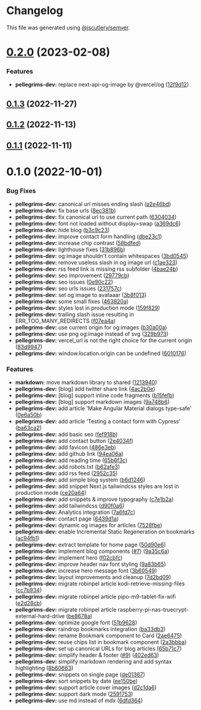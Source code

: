 # Changelog

This file was generated using [@jscutlery/semver](https://github.com/jscutlery/semver).

# [0.2.0](https://github.com/robinpellegrims/pellegrims/compare/pellegrims-dev-0.1.3...pellegrims-dev-0.2.0) (2023-02-08)

### Features

- **pellegrims-dev:** replace next-api-og-image by @vercel/og ([12f9d12](https://github.com/robinpellegrims/pellegrims/commit/12f9d125adf19b972681020b9f66dcaf3812675a))

## [0.1.3](https://github.com/robinpellegrims/pellegrims/compare/pellegrims-dev-0.1.2...pellegrims-dev-0.1.3) (2022-11-27)

## [0.1.2](https://github.com/robinpellegrims/pellegrims/compare/pellegrims-dev-0.1.1...pellegrims-dev-0.1.2) (2022-11-13)

## [0.1.1](https://github.com/robinpellegrims/pellegrims/compare/pellegrims-dev-0.1.0...pellegrims-dev-0.1.1) (2022-11-11)

# 0.1.0 (2022-10-01)

### Bug Fixes

- **pellegrims-dev:** canonical url misses ending slash ([a2e46bd](https://github.com/robinpellegrims/pellegrims/commit/a2e46bdf02bd23dd9907510c21d452741aa2a20b))
- **pellegrims-dev:** fix base urls ([8ec381b](https://github.com/robinpellegrims/pellegrims/commit/8ec381b5ae381bcb3280e0ed6b13d9053a7203ee))
- **pellegrims-dev:** fix canonical url to use current path ([6304034](https://github.com/robinpellegrims/pellegrims/commit/6304034fae12800147ce62da8e982697393f643a))
- **pellegrims-dev:** font not loaded without display=swap ([a369dc6](https://github.com/robinpellegrims/pellegrims/commit/a369dc6d994efe721e9437ef988cb3742e53836a))
- **pellegrims-dev:** hide blog ([b3c9c23](https://github.com/robinpellegrims/pellegrims/commit/b3c9c23c49adb4ef3b35036dd852d3b728fb7d89))
- **pellegrims-dev:** improve contact form handling ([dbe23c1](https://github.com/robinpellegrims/pellegrims/commit/dbe23c1757dc32ca305394922042790591f51d53))
- **pellegrims-dev:** increase chip contrast ([58bdfed](https://github.com/robinpellegrims/pellegrims/commit/58bdfed17fb7b4b687460f76142eed50890c436c))
- **pellegrims-dev:** lighthouse fixes ([31b896b](https://github.com/robinpellegrims/pellegrims/commit/31b896bf2b64db36db502a2caabbe510f2e9c44e))
- **pellegrims-dev:** og:image shouldn't contain whitespaces ([3bd0545](https://github.com/robinpellegrims/pellegrims/commit/3bd054577ae8c0e1a3d72e7934f02bcd93e2c607))
- **pellegrims-dev:** remove useless slash in og image url ([c1ae323](https://github.com/robinpellegrims/pellegrims/commit/c1ae323b13bc8f3ea4396c61f8b90c0aed95a992))
- **pellegrims-dev:** rss feed link is missing rss subfolder ([4bae24b](https://github.com/robinpellegrims/pellegrims/commit/4bae24b4c1e9f80f2c3d3215787bc85ff09a19d8))
- **pellegrims-dev:** seo improvement ([29779cb](https://github.com/robinpellegrims/pellegrims/commit/29779cb6b117185d807a0e70628838186f2579c4))
- **pellegrims-dev:** seo issues ([0e90c22](https://github.com/robinpellegrims/pellegrims/commit/0e90c2202132d2c01a174646ab8ffbc9ae61ab82))
- **pellegrims-dev:** seo urls issues ([231757c](https://github.com/robinpellegrims/pellegrims/commit/231757cef1781bd78d082121b82faec0286597e5))
- **pellegrims-dev:** set og image to avataaar ([3b8f013](https://github.com/robinpellegrims/pellegrims/commit/3b8f0139b4d131cac2cde844a0b74e8e5ae712bf))
- **pellegrims-dev:** some small fixes ([463820a](https://github.com/robinpellegrims/pellegrims/commit/463820acf1c6bdcc32df62d3aba995e1192a4796))
- **pellegrims-dev:** styles lost in production mode ([159f829](https://github.com/robinpellegrims/pellegrims/commit/159f829b8199901de37c5e7fb74ebad15de6815f))
- **pellegrims-dev:** trailing slash issue resulting in ERR_TOO_MANY_REDIRECTS ([f07ea4a](https://github.com/robinpellegrims/pellegrims/commit/f07ea4a0c4164fc4ba57f210dbc4e9c89edaa129))
- **pellegrims-dev:** use current origin for og:images ([b30a00a](https://github.com/robinpellegrims/pellegrims/commit/b30a00a59560a566b825cef1bc4196af28a45fc1))
- **pellegrims-dev:** use png og:image instead of svg ([329b973](https://github.com/robinpellegrims/pellegrims/commit/329b973bbeba13eca461db45ad7c4f4d7435d982))
- **pellegrims-dev:** vercel_url is not the right choice for the current origin ([83d9947](https://github.com/robinpellegrims/pellegrims/commit/83d99471db0066419844736ec56557bbaeb8d459))
- **pellegrims-dev:** window.location.origin can be undefined ([6010176](https://github.com/robinpellegrims/pellegrims/commit/6010176b5852e9a559f36f3cd0fb78b22aef321b))

### Features

- **markdown:** move markdown library to shared ([1213940](https://github.com/robinpellegrims/pellegrims/commit/1213940aac87511ea7c9a65fec8de26303140231))
- **pellegrims-dev:** [blog] add twitter share link ([4ac2b0e](https://github.com/robinpellegrims/pellegrims/commit/4ac2b0ebcf2000b0b969d5bbdabc9a8e97cf8c98))
- **pellegrims-dev:** [blog] support inline code fragments ([b15fefb](https://github.com/robinpellegrims/pellegrims/commit/b15fefbe72331198510c2749e1c1bf8d28743878))
- **pellegrims-dev:** [blog] support markdown images ([9a748b6](https://github.com/robinpellegrims/pellegrims/commit/9a748b64e2b9a48d92767014c5ce7a4dc02f81d1))
- **pellegrims-dev:** add article 'Make Angular Material dialogs type-safe' ([0e6a50b](https://github.com/robinpellegrims/pellegrims/commit/0e6a50bc6d39e848aba79fac80119716713c759c))
- **pellegrims-dev:** add article 'Testing a contact form with Cypress' ([ba63ca2](https://github.com/robinpellegrims/pellegrims/commit/ba63ca2b0db6d2ebd9d8dfc55dcccddd18b94e0c))
- **pellegrims-dev:** add basic seo ([fef918b](https://github.com/robinpellegrims/pellegrims/commit/fef918ba92bebdd5fe3ec78bff75f63b3106041d))
- **pellegrims-dev:** add contact button ([2e4034f](https://github.com/robinpellegrims/pellegrims/commit/2e4034ff25a3c4e0696aa64c2cc2cadcc3fb4fb6))
- **pellegrims-dev:** add favicon ([486e3eb](https://github.com/robinpellegrims/pellegrims/commit/486e3eb7fb2719fa53c8dc401bd903fa027c4320))
- **pellegrims-dev:** add github link ([94ea06a](https://github.com/robinpellegrims/pellegrims/commit/94ea06a83e15224eb09e27902168ab9ab16e6117))
- **pellegrims-dev:** add reading time ([65b6f3c](https://github.com/robinpellegrims/pellegrims/commit/65b6f3cdfa4d61a270e11d06eced3cf2b46c4165))
- **pellegrims-dev:** add robots.txt ([b62afe3](https://github.com/robinpellegrims/pellegrims/commit/b62afe39d80ffe694aa7d972fae2f0275e5dfa25))
- **pellegrims-dev:** add rss feed ([2952c35](https://github.com/robinpellegrims/pellegrims/commit/2952c35a4cb176edfb98ba57a5029633500273f4))
- **pellegrims-dev:** add simple blog system ([b6d1246](https://github.com/robinpellegrims/pellegrims/commit/b6d1246a4687c49eb3b9549eb7652c77b188c881))
- **pellegrims-dev:** add snippet Next.js tailwindcss styles are lost in production mode ([ce20a64](https://github.com/robinpellegrims/pellegrims/commit/ce20a64b1695175bb7ea0ac1053d44a7dcbcb12f))
- **pellegrims-dev:** add snippets & improve typography ([c7e1b2a](https://github.com/robinpellegrims/pellegrims/commit/c7e1b2aad10f0e21ea5a5d1339834a18863022b5))
- **pellegrims-dev:** add tailwindcss ([d90f0a6](https://github.com/robinpellegrims/pellegrims/commit/d90f0a62155931ed3041931688742d414fbc9816))
- **pellegrims-dev:** Analytics integration ([7a6fd7c](https://github.com/robinpellegrims/pellegrims/commit/7a6fd7c4035b16a81a9be0126cec29c1f45c6ec1))
- **pellegrims-dev:** contact page ([6439d1a](https://github.com/robinpellegrims/pellegrims/commit/6439d1aedd63163666198b50f1702aa1b0ec5f04))
- **pellegrims-dev:** dynamic og images for articles ([7528fbe](https://github.com/robinpellegrims/pellegrims/commit/7528fbe964fc92b0f04f0be120a73168cc9a8748))
- **pellegrims-dev:** enable Incremental Static Regeneration on bookmarks ([ac94fb1](https://github.com/robinpellegrims/pellegrims/commit/ac94fb17c51815ac909897003efbe8093490c8ce))
- **pellegrims-dev:** extract template for home page ([50d90e6](https://github.com/robinpellegrims/pellegrims/commit/50d90e69f9f29e6975f7cbdbb4cea270a48d3bf3))
- **pellegrims-dev:** implement blog components ([#7](https://github.com/robinpellegrims/pellegrims/issues/7)) ([9a35c6a](https://github.com/robinpellegrims/pellegrims/commit/9a35c6a880556f38e8eb190f60887197c9614907))
- **pellegrims-dev:** implement hero ([f02cbfc](https://github.com/robinpellegrims/pellegrims/commit/f02cbfc9582a3ff70884192d7eae6abb4ab9caa0))
- **pellegrims-dev:** improve header nav font styling ([9a83b65](https://github.com/robinpellegrims/pellegrims/commit/9a83b65e2fc8fd4f1a4be712f1abda0fbedec2ec))
- **pellegrims-dev:** increase hero message font ([3b60549](https://github.com/robinpellegrims/pellegrims/commit/3b605491378ff7a84e69ed0cdc5cff3ebb9bf357))
- **pellegrims-dev:** layout improvements and cleanup ([7d2bd09](https://github.com/robinpellegrims/pellegrims/commit/7d2bd09ace9553a3decb3af388ba12b8ee80c3be))
- **pellegrims-dev:** migrate robinpel article kodi-retrieve-missing-files ([cc7b934](https://github.com/robinpellegrims/pellegrims/commit/cc7b93416a4e090b2f5a75a9fcc9abe5d1563acf))
- **pellegrims-dev:** migrate robinpel article pipo-m9-tablet-fix-wifi ([e2d28cb](https://github.com/robinpellegrims/pellegrims/commit/e2d28cb69d3588607792403e65359cb611e5c98b))
- **pellegrims-dev:** migrate robinpel article raspberry-pi-nas-truecrypt-external-hard-drive ([be8678a](https://github.com/robinpellegrims/pellegrims/commit/be8678a03f04595d1ef0d3f0b40445d8884380a8))
- **pellegrims-dev:** optimize google font ([51b9628](https://github.com/robinpellegrims/pellegrims/commit/51b9628d61164f98692142d4e88b51b451ccadf9))
- **pellegrims-dev:** raindrop bookmarks integration ([ba33db3](https://github.com/robinpellegrims/pellegrims/commit/ba33db3ef69500968ad0a4bd8b8907dfe3d80a64))
- **pellegrims-dev:** rename Bookmark component to Card ([2ae6475](https://github.com/robinpellegrims/pellegrims/commit/2ae64754363b836c6cf21c10ae10b4afcc3c7301))
- **pellegrims-dev:** reuse chips list in bookmark component ([2a3bbba](https://github.com/robinpellegrims/pellegrims/commit/2a3bbbaf9435e80be38693ce01e3a4bee8f5a4cd))
- **pellegrims-dev:** set up canonical URLs for blog articles ([65b71c7](https://github.com/robinpellegrims/pellegrims/commit/65b71c74270d6e29a3b4a5fc9f5fdbf5ffcfe350))
- **pellegrims-dev:** simplify header & footer ([#9](https://github.com/robinpellegrims/pellegrims/issues/9)) ([402ed63](https://github.com/robinpellegrims/pellegrims/commit/402ed63fffcd0554d32eb4ae31c190d715c2d90e))
- **pellegrims-dev:** simplify markdown rendering and add syntax highlighting ([8b60663](https://github.com/robinpellegrims/pellegrims/commit/8b6066304f3020ced54bf9648ced2fcc613c1d06))
- **pellegrims-dev:** snippets on single page ([de01367](https://github.com/robinpellegrims/pellegrims/commit/de01367064756723218c0b681f72b82305d04e5d))
- **pellegrims-dev:** sort snippets by date ([ee150be](https://github.com/robinpellegrims/pellegrims/commit/ee150beca3b79956fdfceda33481dd3c92fcf2ff))
- **pellegrims-dev:** support article cover images ([d2c1da6](https://github.com/robinpellegrims/pellegrims/commit/d2c1da6d6501f8708ecb9b6770d24986fd651a09))
- **pellegrims-dev:** support dark mode ([2591753](https://github.com/robinpellegrims/pellegrims/commit/2591753cdd82a0aa18f02937d33945d1f6dfa5e8))
- **pellegrims-dev:** use md instead of mdx ([6dfd364](https://github.com/robinpellegrims/pellegrims/commit/6dfd364a7e0b2b1a1227bce7db91a05cd6e2d88e))
